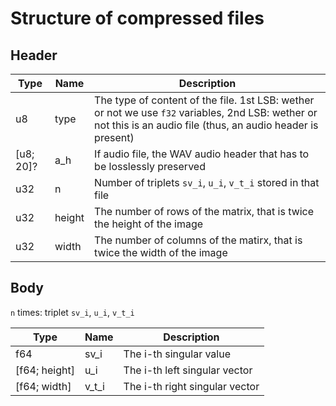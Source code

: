 # Structure of compressed files

## Header

| Type | Name   | Description |
|------|--------|-------------|
| u8   | type   | The type of content of the file. 1st LSB: wether or not we use `f32` variables, 2nd LSB: wether or not this is an audio file (thus, an audio header is present) |
| \[u8; 20]? | a_h | If audio file, the WAV audio header that has to be losslessly preserved |
| u32  | n      | Number of triplets `sv_i`, `u_i`, `v_t_i` stored in that file |
| u32  | height | The number of rows of the matrix, that is twice the height of the image |
| u32  | width  | The number of columns of the matirx, that is twice the width of the image |

## Body

`n` times: triplet `sv_i`, `u_i`, `v_t_i` 

| Type | Name   | Description |
|------|--------|-------------|
| f64  |  sv_i  | The i-th singular value |
| \[f64; height] | u_i | The i-th left singular vector |
| \[f64; width] | v_t_i | The i-th right singular vector |